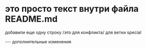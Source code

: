 # это просто текст внутри файла README.md
добавили еще одну строку /это для конфликта/ для ветки special

--- дополнительные изменения